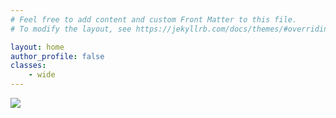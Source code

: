 ```yaml
---
# Feel free to add content and custom Front Matter to this file.
# To modify the layout, see https://jekyllrb.com/docs/themes/#overriding-theme-defaults

layout: home
author_profile: false
classes: 
    - wide
---
```

<img src="/ryanliouWebsite/assets/images/selfie.jpg">